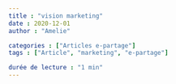 ```yaml
---
title : "vision marketing"
date : 2020-12-01
author : "Amelie"

categories : ["Articles e-partage"]
tags : ["Article", "marketing", "e-partage"]

durée de lecture : "1 min"
---
```

